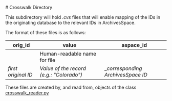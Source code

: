 ﻿﻿# Crosswalk DirectoryThis subdirectory will hold _.cvs_ files that will enable mapping of the IDs in the originating database to the relevant IDs in ArchivesSpace.The format of these files is as follows:orig_id | value | aspace_id---|---|---||Human-readable name for file|_first original ID_ |_Value of the record (e.g.: "Colorado")_|__corresponding ArchivesSpace ID_These files are created by, and read from, objects of the class [crosswalk_reader.py](../src/archivesspace_jsonmodel_converter/src/crosswalk_reader.py)